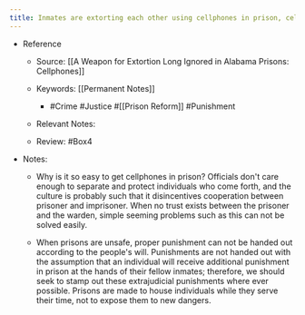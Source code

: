 ```yaml
---
title: Inmates are extorting each other using cellphones in prison, cellphones that are extremely easy to get behind bars. 
---
```


- Reference
	 - Source: [[A Weapon for Extortion Long Ignored in Alabama Prisons: Cellphones]]

	 - Keywords: [[Permanent Notes]]
		 - #Crime #Justice #[[Prison Reform]] #Punishment

	 - Relevant Notes: 

	 - Review: #Box4

- Notes:
	 - Why is it so easy to get cellphones in prison? Officials don't care enough to separate and protect individuals who come forth, and the culture is probably such that it disincentives cooperation between prisoner and imprisoner. When no trust exists between the prisoner and the warden, simple seeming problems such as this can not be solved easily. 

	 - When prisons are unsafe, proper punishment can not be handed out according to the people's will. Punishments are not handed out with the assumption that an individual will receive additional punishment in prison at the hands of their fellow inmates; therefore, we should seek to stamp out these extrajudicial punishments where ever possible. Prisons are made to house individuals while they serve their time, not to expose them to new dangers. 

